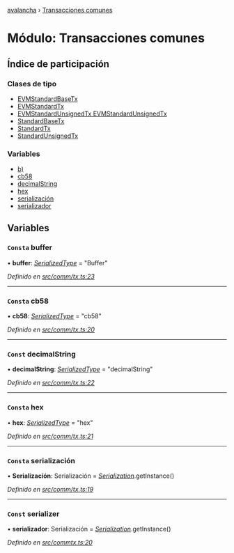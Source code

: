 [avalancha](../README.md) › [Transacciones comunes](common_transactions.md)

# Módulo: Transacciones comunes

## Índice de participación

### Clases de tipo

* [EVMStandardBaseTx](../classes/common_transactions.evmstandardbasetx.md)
* [EVMStandardTx](../classes/common_transactions.evmstandardtx.md)
* [EVMStandardUnsignedTx EVMStandardUnsignedTx](../classes/common_transactions.evmstandardunsignedtx.md)
* [StandardBaseTx](../classes/common_transactions.standardbasetx.md)
* [StandardTx](../classes/common_transactions.standardtx.md)
* [StandardUnsignedTx](../classes/common_transactions.standardunsignedtx.md)

### Variables

* [b)](common_transactions.md#const-buffer)
* [cb58](common_transactions.md#const-cb58)
* [decimalString](common_transactions.md#const-decimalstring)
* [hex](common_transactions.md#const-hex)
* [serialización](common_transactions.md#const-serialization)
* [serializador](common_transactions.md#const-serializer)

## Variables

### `Consta` buffer

• **buffer**: *[SerializedType](src_utils.md#serializedtype)* = "Buffer"

*Definido en [src/comm/tx.ts:23](https://github.com/ava-labs/avalanchejs/blob/ae78dee/src/common/tx.ts#L23)*

___

### `Consta` cb58

• **cb58**: *[SerializedType](src_utils.md#serializedtype)* = "cb58"

*Definido en [src/comm/tx.ts:20](https://github.com/ava-labs/avalanchejs/blob/ae78dee/src/common/tx.ts#L20)*

___

### `Const` decimalString

• **decimalString**: *[SerializedType](src_utils.md#serializedtype)* = "decimalString"

*Definido en [src/comm/tx.ts:22](https://github.com/ava-labs/avalanchejs/blob/ae78dee/src/common/tx.ts#L22)*

___

### `Consta` hex

• **hex**: *[SerializedType](src_utils.md#serializedtype)* = "hex"

*Definido en [src/comm/tx.ts:21](https://github.com/ava-labs/avalanchejs/blob/ae78dee/src/common/tx.ts#L21)*

___

### `Consta` serialización

• **Serialización**: Serialización = *[Serialization](../classes/utils_serialization.serialization.md)*.getInstance()

*Definido en [src/comm/tx.ts:19](https://github.com/ava-labs/avalanchejs/blob/ae78dee/src/common/tx.ts#L19)*

___

### `Const` serializer

• **serializador**: Serialización = *[Serialization](../classes/utils_serialization.serialization.md)*.getInstance()

*Definido en [src/commtx.ts:20](https://github.com/ava-labs/avalanchejs/blob/ae78dee/src/common/evmtx.ts#L20)*
